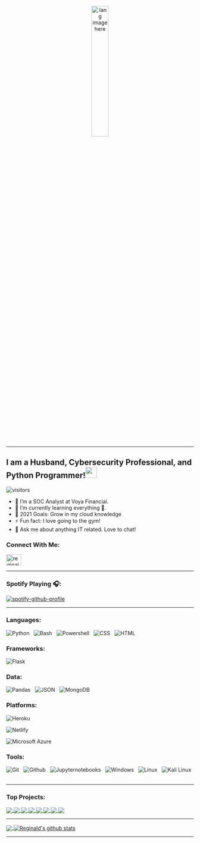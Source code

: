 
<p align="center"><img width="30%" src="https://github.com/alansmathew/alansmathew/raw/master/lang.gif" alt="lang image here" /></p>

---

## I am a Husband, Cybersecurity Professional, and Python Programmer!</a><img src="https://media.giphy.com/media/WUlplcMpOCEmTGBtBW/giphy.gif" width="30"> 
</em></p>

![visitors](https://visitor-badge.laobi.icu/badge?page_id=rjones18.rjones18)

- 🔭 I’m a SOC Analyst at Voya Financial.
- 🌱 I’m currently learning everything 🤣.
- 🥅 2021 Goals: Grow in my cloud knowledge
- ⚡ Fun fact: I love going to the gym!
- 💬 Ask me about anything IT related. Love to chat!


### Connect With Me:


<p align="left">
<a href="https://www.linkedin.com/in/reginald-jones-297093124/" target="blank"><img align="center" src="https://cdn.jsdelivr.net/npm/simple-icons@3.0.1/icons/linkedin.svg" alt="reginald-jones" height="30" width="40" /></a>
</p>


---

### Spotify Playing 🎧:

[![spotify-github-profile](https://spotify-github-profile.vercel.app/api/view?uid=l896cnreptmbkpucr7kteejwh&cover_image=true&theme=novatorem)](https://spotify-github-profile.vercel.app/api/view?uid=l896cnreptmbkpucr7kteejwh&redirect=true)

---

### Languages:

![Python](https://img.shields.io/badge/Code-Python-informational?style=for-the-badge&logo=python&logoColor=white&color=1ABC9B&labelColor=001837) &nbsp;
![Bash](https://img.shields.io/badge/Code-Bash-informational?style=for-the-badge&logo=bash&logoColor=white&color=1ABC9B&labelColor=001837) &nbsp;
![Powershell](https://img.shields.io/badge/Code-Powershell-informational?style=for-the-badge&logo=powershell&logoColor=white&color=1ABC9B&labelColor=001837) &nbsp;
![CSS](https://img.shields.io/badge/Code-CSS3-informational?style=for-the-badge&logo=css3&logoColor=white&color=1ABC9B&labelColor=001837) &nbsp;
![HTML](https://img.shields.io/badge/Code-HTML5-informational?style=for-the-badge&logo=html5&logoColor=white&color=1ABC9B&labelColor=001837) &nbsp;

### Frameworks:
![Flask](https://img.shields.io/badge/Data-Flask-informational?style=for-the-badge&logo=flask&logoColor=white&color=1ABC9B&labelColor=001837) &nbsp;

### Data:
![Pandas](https://img.shields.io/badge/Data-Pandas-informational?style=for-the-badge&logo=pandas&logoColor=white&color=1ABC9B&labelColor=001837) &nbsp;
![JSON](https://img.shields.io/badge/Data-JSON-informational?style=for-the-badge&logo=json&logoColor=white&color=1ABC9B&labelColor=001837) &nbsp;
![MongoDB](https://img.shields.io/badge/Data-MongoDB-informational?style=for-the-badge&logo=MongoDB&logoColor=white&color=1ABC9B&labelColor=001837) &nbsp;


### Platforms:
![Heroku](https://img.shields.io/badge/Tech-Heroku-informational?style=for-the-badge&logo=Heroku&logoColor=white&color=1ABC9B&labelColor=001837) &nbsp;

![Netlify](https://img.shields.io/badge/Tech-Netlify-informational?style=for-the-badge&logo=Netlify&logoColor=white&color=1ABC9B&labelColor=001837) &nbsp;

![Microsoft Azure](https://img.shields.io/badge/Tech-Microsoft_Azure-informational?style=for-the-badge&logo=microsoft-azure&logoColor=white&color=1ABC9B&labelColor=001837) &nbsp;

### Tools:

![Git](https://img.shields.io/badge/Tech-Git-informational?style=for-the-badge&logo=Git&logoColor=white&color=1ABC9B&labelColor=001837) &nbsp;
![Github](https://img.shields.io/badge/Tech-GitHub-informational?style=for-the-badge&logo=GitHub&logoColor=white&color=1ABC9B&labelColor=001837) &nbsp;
![Jupyternotebooks](https://img.shields.io/badge/Tech-Jupyter_Notebooks-informational?style=for-the-badge&logo=jupyternotebooks&logoColor=white&color=1ABC9B&labelColor=001837) &nbsp;
![Windows](https://img.shields.io/badge/Tech-Windows-informational?style=for-the-badge&logo=windows&logoColor=white&color=1ABC9B&labelColor=001837) &nbsp;
![Linux](https://img.shields.io/badge/Tech-Linux-informational?style=for-the-badge&logo=linux&logoColor=white&color=1ABC9B&labelColor=001837) &nbsp;
![Kali Linux](https://img.shields.io/badge/Tech-Kali_Linux-informational?style=for-the-badge&logo=kali-linux&logoColor=white&color=1ABC9B&labelColor=001837) &nbsp;

---
### Top Projects:

 </a>
<a href="https://github.com/rjones18/Network-Scanner">
  <img align="center" src="https://github-readme-stats.vercel.app/api/pin/?username=rjones18&repo=Network-Scanner&title_color=ffffff&icon_color=00ba9d&text_color=ffffff&bg_color=001837&hide_border=true" />

 
 </a>
<a href="https://github.com/rjones18/Linux-Server-Flask-App">
  <img align="center" src="https://github-readme-stats.vercel.app/api/pin/?username=rjones18&repo=Linux-Server-Flask-App&title_color=ffffff&icon_color=00ba9d&text_color=ffffff&bg_color=001837&hide_border=true" />


</a>
<a href="https://github.com/rjones18/Pokemon-Stats-Data-Analysis">
 <img align="center" src="https://github-readme-stats.vercel.app/api/pin/?username=rjones18&repo=Pokemon-Stats-Data-Analysis&title_color=ffffff&icon_color=00ba9d&text_color=ffffff&bg_color=001837&hide_border=true" />
</a>

</a>
<a href="https://github.com/rjones18/Micro-Blog-Application">
  <img align="center" src="https://github-readme-stats.vercel.app/api/pin/?username=rjones18&repo=Micro-Blog-Application&title_color=ffffff&icon_color=00ba9d&text_color=ffffff&bg_color=001837&hide_border=true" />


</a>
<a href="https://github.com/rjones18/You-Have-Been-Hacked">
  <img align="center" src="https://github-readme-stats.vercel.app/api/pin/?username=rjones18&repo=You-Have-Been-Hacked&title_color=ffffff&icon_color=00ba9d&text_color=ffffff&bg_color=001837&hide_border=true" />


</a>
<a href="https://github.com/rjones18/Spam-Bot">
  <img align="center" src="https://github-readme-stats.vercel.app/api/pin/?username=rjones18&repo=Spam-Bot&title_color=ffffff&icon_color=00ba9d&text_color=ffffff&bg_color=001837&hide_border=true" />

</a>
<a href="https://github.com/rjones18/Tell-Me-the-Weather">
  <img align="center" src="https://github-readme-stats.vercel.app/api/pin/?username=rjones18&repo=Tell-Me-the-Weather&title_color=ffffff&icon_color=00ba9d&text_color=ffffff&bg_color=001837&hide_border=true" />
  
  </a>
<a href="https://github.com/rjones18/My-Website">
  <img align="center" src="https://github-readme-stats.vercel.app/api/pin/?username=rjones18&repo=My-Website&title_color=ffffff&icon_color=00ba9d&text_color=ffffff&bg_color=001837&hide_border=true" />
  
 
---


<a href="https://github.com/rjones18">
  <img align="center" src="https://github-readme-stats.vercel.app/api/top-langs/?username=rjones18&title_color=ffffff&icon_color=00ba9d&text_color=ffffff&bg_color=001837&hide_border=true&hide_langs_below=1&hide=jupyter%20notebook" />
</a>

<a href="https://github.com/rjones18">
 <img align="center" src="https://github-readme-stats.vercel.app/api?username=rjones18&show_icons=true&title_color=ffffff&icon_color=00ba9d&text_color=ffffff&bg_color=001837&hide_border=true&line_height=27" alt="Reginald's github stats"/>
</a>

---

